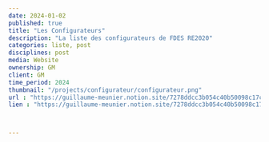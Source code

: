 ```yaml
---
date: 2024-01-02
published: true
title: "Les Configurateurs"
description: "La liste des configurateurs de FDES RE2020"
categories: liste, post
disciplines: post
media: Website
ownership: GM
client: GM
time_period: 2024
thumbnail: "/projects/configurateur/configurateur.png"
url : "https://guillaume-meunier.notion.site/7278ddcc3b054c40b50098c17cd91a24?v=8300596d5dda4e61a68b2a9b394a1e3a"
lien : "https://guillaume-meunier.notion.site/7278ddcc3b054c40b50098c17cd91a24?v=8300596d5dda4e61a68b2a9b394a1e3a"



---
```

